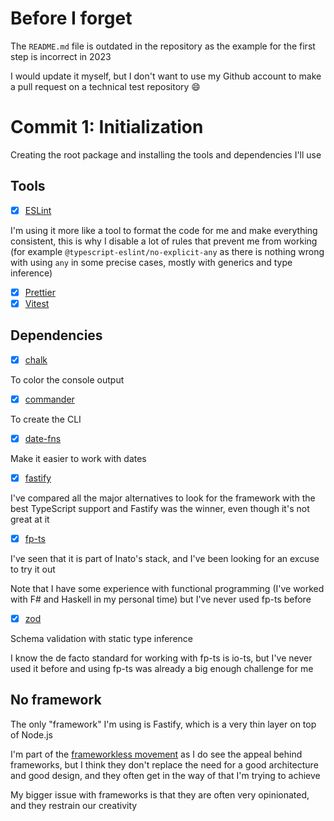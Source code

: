 # Before I forget

The `README.md` file is outdated in the repository as the example for the first step is incorrect in
2023

I would update it myself, but I don't want to use my Github account to make a pull request on a
technical test repository 😄

# Commit 1: Initialization

Creating the root package and installing the tools and dependencies I'll use

## Tools

- [x] [ESLint](https://eslint.org/)

I'm using it more like a tool to format the code for me and make everything consistent, this is why
I disable a lot of rules that prevent me from working (for example
`@typescript-eslint/no-explicit-any` as there is nothing wrong with using `any` in some precise
cases, mostly with generics and type inference)

- [x] [Prettier](https://prettier.io/)
- [x] [Vitest](https://vitest.dev/)

## Dependencies

- [x] [chalk](https://www.npmjs.com/package/chalk)

To color the console output

- [x] [commander](https://www.npmjs.com/package/commander)

To create the CLI

- [x] [date-fns](https://www.npmjs.com/package/date-fns)

Make it easier to work with dates

- [x] [fastify](https://www.npmjs.com/package/fastify)

I've compared all the major alternatives to look for the framework with the best TypeScript support
and Fastify was the winner, even though it's not great at it

- [x] [fp-ts](https://www.npmjs.com/package/fp-ts)

I've seen that it is part of Inato's stack, and I've been looking for an excuse to try it out

Note that I have some experience with functional programming (I've worked with F# and Haskell in my
personal time) but I've never used fp-ts before

- [x] [zod](https://www.npmjs.com/package/zod)

Schema validation with static type inference

I know the de facto standard for working with fp-ts is io-ts, but I've never used it before and
using fp-ts was already a big enough challenge for me

## No framework

The only "framework" I'm using is Fastify, which is a very thin layer on top of Node.js

I'm part of the [frameworkless movement](https://frameworklessmovement.org/) as I do see the appeal
behind frameworks, but I think they don't replace the need for a good architecture and good design,
and they often get in the way of that I'm trying to achieve

My bigger issue with frameworks is that they are often very opinionated, and they restrain our
creativity